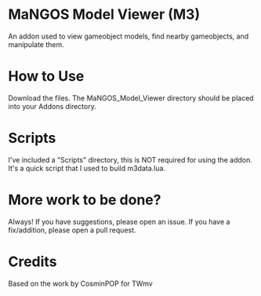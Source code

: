 # MaNGOS Model Viewer (M3)
An addon used to view gameobject models, find nearby gameobjects, and manipulate them.

# How to Use
Download the files. The MaNGOS_Model_Viewer directory should be placed into your Addons directory.

# Scripts
I've included a "Scripts" directory, this is NOT required for using the addon. It's a quick script that I used to build m3data.lua.

# More work to be done?
Always! If you have suggestions, please open an issue. If you have a fix/addition, please open a pull request.

# Credits
Based on the work by CosminPOP for TWmv
